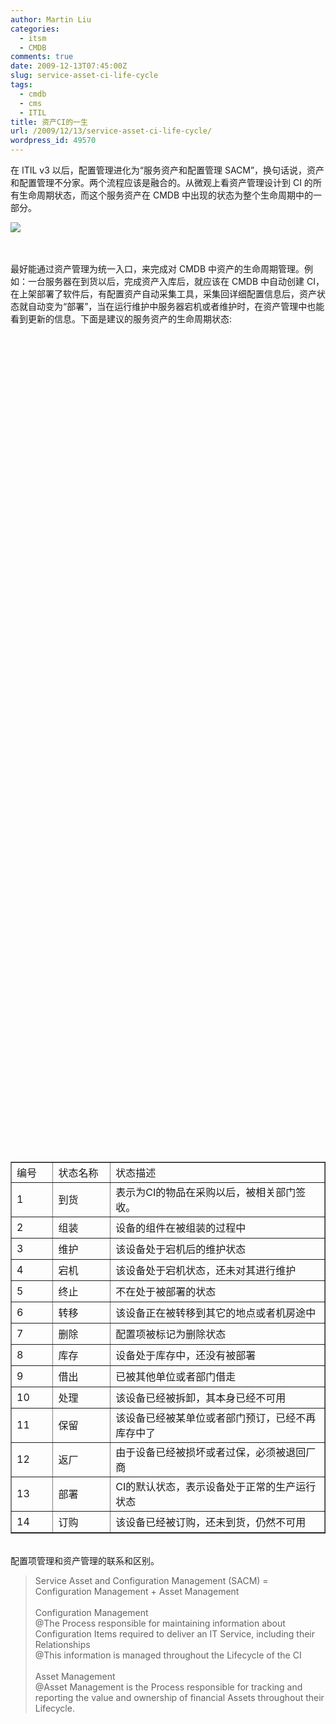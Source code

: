 ```yaml
---
author: Martin Liu
categories:
  - itsm
  - CMDB
comments: true
date: 2009-12-13T07:45:00Z
slug: service-asset-ci-life-cycle
tags:
  - cmdb
  - cms
  - ITIL
title: 资产CI的一生
url: /2009/12/13/service-asset-ci-life-cycle/
wordpress_id: 49570
---
```


在 ITIL v3 以后，配置管理进化为“服务资产和配置管理 SACM”，换句话说，资产和配置管理不分家。两个流程应该是融合的。从微观上看资产管理设计到 CI 的所有生命周期状态，而这个服务资产在 CMDB 中出现的状态为整个生命周期中的一部分。<br />

![](http://www.butterfliesandart.com/Butterfly_Life_Cycle/Lifecycle3large.jpg)

<br /><br />最好能通过资产管理为统一入口，来完成对 CMDB 中资产的生命周期管理。例如：一台服务器在到货以后，完成资产入库后，就应该在 CMDB 中自动创建 CI，在上架部署了软件后，有配置资产自动采集工具，采集回详细配置信息后，资产状态就自动变为“部署”，当在运行维护中服务器宕机或者维护时，在资产管理中也能看到更新的信息。下面是建议的服务资产的生命周期状态:<br /><table cellpadding="0" cellspacing="0" border="1" width="709" > <br /><tbody ><br /><tr ><br />

<td width="69" height="32" >编号
</td><br />
<td width="115" >状态名称
</td><br />
<td width="526" >状态描述
</td><br /></tr><br /><tr ><br />
<td width="69" height="34" >1
</td><br />
<td width="115" >到货
</td><br />
<td width="526" >表示为CI的物品在采购以后，被相关部门签收。
</td><br /></tr><br /><tr ><br />
<td width="69" height="34" >2
</td><br />
<td width="115" >组装
</td><br />
<td width="526" >设备的组件在被组装的过程中
</td><br /></tr><br /><tr ><br />
<td width="69" height="34" >3
</td><br />
<td width="115" >维护
</td><br />
<td width="526" >该设备处于宕机后的维护状态
</td><br /></tr><br /><tr ><br />
<td width="69" height="34" >4
</td><br />
<td width="115" >宕机
</td><br />
<td width="526" >该设备处于宕机状态，还未对其进行维护
</td><br /></tr><br /><tr ><br />
<td width="69" height="34" >5
</td><br />
<td width="115" >终止
</td><br />
<td width="526" >不在处于被部署的状态
</td><br /></tr><br /><tr ><br />
<td width="69" height="34" >6
</td><br />
<td width="115" >转移
</td><br />
<td width="526" >该设备正在被转移到其它的地点或者机房途中
</td><br /></tr><br /><tr ><br />
<td width="69" height="34" >7
</td><br />
<td width="115" >删除
</td><br />
<td width="526" >配置项被标记为删除状态
</td><br /></tr><br /><tr ><br />
<td width="69" height="34" >8
</td><br />
<td width="115" >库存
</td><br />
<td width="526" >设备处于库存中，还没有被部署
</td><br /></tr><br /><tr ><br />
<td width="69" height="34" >9
</td><br />
<td width="115" >借出
</td><br />
<td width="526" >已被其他单位或者部门借走
</td><br /></tr><br /><tr ><br />
<td width="69" height="34" >10
</td><br />
<td width="115" >处理
</td><br />
<td width="526" >该设备已经被拆卸，其本身已经不可用
</td><br /></tr><br /><tr ><br />
<td width="69" height="34" >11
</td><br />
<td width="115" >保留
</td><br />
<td width="526" >该设备已经被某单位或者部门预订，已经不再库存中了
</td><br /></tr><br /><tr ><br />
<td width="69" height="34" >12
</td><br />
<td width="115" >返厂
</td><br />
<td width="526" >由于设备已经被损坏或者过保，必须被退回厂商
</td><br /></tr><br /><tr ><br />
<td width="69" height="34" >13
</td><br />
<td width="115" >部署
</td><br />
<td width="526" >CI的默认状态，表示设备处于正常的生产运行状态
</td><br /></tr><br /><tr ><br />
<td width="69" height="34" >14
</td><br />
<td width="115" >订购
</td><br />
<td width="526" >该设备已经被订购，还未到货，仍然不可用
</td><br /></tr><br /></tbody></table><br />配置项管理和资产管理的联系和区别。<br />

<blockquote>Service Asset and Configuration Management (SACM) = Configuration Management + Asset Management<br /><br />Configuration Management<br />@The Process responsible for maintaining information about Configuration Items required to deliver an IT Service, including their Relationships<br />@This information is managed throughout the Lifecycle of the CI<br /><br />Asset Management<br />@Asset Management is the Process responsible for tracking and reporting the value and ownership of financial Assets throughout their Lifecycle.</blockquote>
